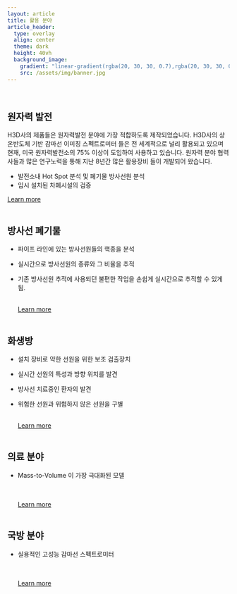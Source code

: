 ```yaml
---
layout: article
title: 활용 분야
article_header:
  type: overlay
  align: center
  theme: dark
  height: 40vh
  background_image:
    gradient: "linear-gradient(rgba(20, 30, 30, 0.7),rgba(20, 30, 30, 0.7))"
    src: /assets/img/banner.jpg
---
```


<br>

## 원자력 발전

H3D사의 제품들은 원자력발전 분야에 가장 적합하도록 제작되었습니다. H3D사의 상온반도체 기반 감마선 이미징 스펙트로미터 들은 전 세계적으로 널리 활용되고 있으며 현재, 미국 원자력발전소의 75% 이상이 도입하여 사용하고 있습니다. 원자력 분야 협력사들과 많은 연구노력을 통해 지난 8년간 많은 활용장비 들이 개발되어 왔습니다.

- 발전소내 Hot Spot 분석 및 폐기물 방사선원 분석
- 임시 설치된 차폐시설의 검증

<a class="button button--primary button--rounded button--xl" href="nuclear.html">Learn more</a>
<br>
<br>

## 방사선 폐기물

- 파이프 라인에 있는 방사선원들의 핵종을 분석
- 실시간으로 방사선원의 종류와 그 비율을 추적
- 기존 방사선원 추적에 사용되던 불편한 작업을 손쉽게 실시간으로 추적할 수 있게 됨.

  <br>
  <a class="button button--primary button--rounded button--xl" href="waste.html">Learn more</a>
  <br>
  <br>

## 화생방

- 설치 장비로 약한 선원을 위한 보조 검출장치
- 실시간 선원의 특성과 방향 위치를 발견
- 방사선 치료중인 환자의 발견
- 위험한 선원과 위험하지 않은 선원을 구별

  <br>
  <a class="button button--primary button--rounded button--xl" href="cbrn.html">Learn more</a>
  <br>
  <br>

## 의료 분야

- Mass-to-Volume 이 가장 극대화된 모델

  <br>
  <br>
  <a class="button button--primary button--rounded button--xl" href="medical.html">Learn more</a>
  <br>
  <br>

## 국방 분야

- 실용적인 고성능 감마선 스펙트로미터

  <br>
  <br>
  <a class="button button--primary button--rounded button--xl" href="military.html">Learn more</a>
  <br>
  <br>
